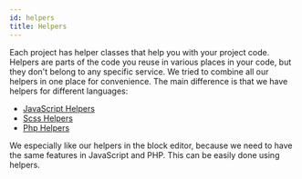 ```yaml
---
id: helpers
title: Helpers
---
```


Each project has helper classes that help you with your project code. Helpers are parts of the code you reuse in various places in your code, but they don't belong to any specific service. We tried to combine all our helpers in one place for convenience. The main difference is that we have helpers for different languages:

- [JavaScript Helpers](helpers-javascript)
- [Scss Helpers](helpers-scss)
- [Php Helpers](helpers-php)

We especially like our helpers in the block editor, because we need to have the same features in JavaScript and PHP. This can be easily done using helpers.
